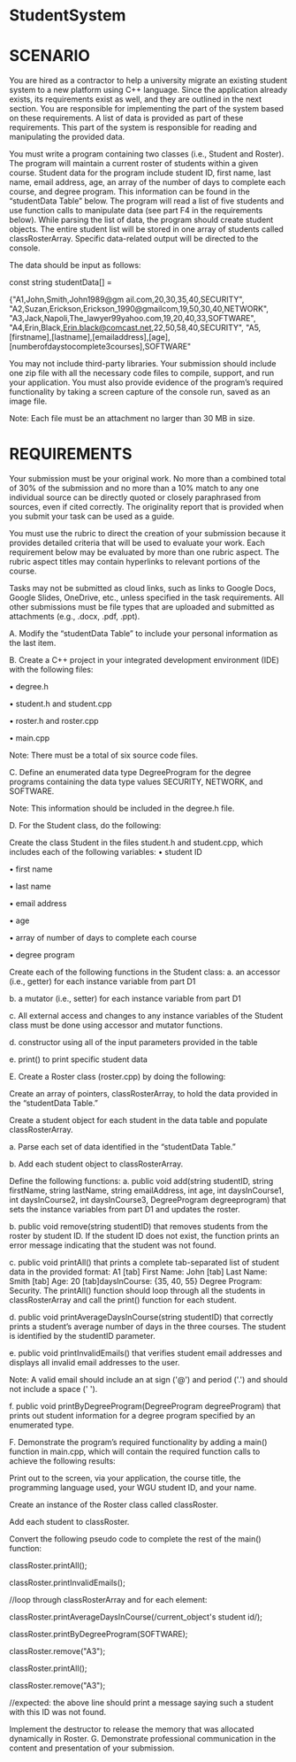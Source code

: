 # StudentSystem

# SCENARIO
You are hired as a contractor to help a university migrate an existing student system to a new platform using C++ language. Since the application already exists, its requirements exist as well, and they are outlined in the next section. You are responsible for implementing the part of the system based on these requirements. A list of data is provided as part of these requirements. This part of the system is responsible for reading and manipulating the provided data.

You must write a program containing two classes (i.e., Student and Roster). The program will maintain a current roster of students within a given course. Student data for the program include student ID, first name, last name, email address, age, an array of the number of days to complete each course, and degree program. This information can be found in the “studentData Table” below. The program will read a list of five students and use function calls to manipulate data (see part F4 in the requirements below). While parsing the list of data, the program should create student objects. The entire student list will be stored in one array of students called classRosterArray. Specific data-related output will be directed to the console.

The data should be input as follows:

const string studentData[] =

{"A1,John,Smith,John1989@gm ail.com,20,30,35,40,SECURITY", "A2,Suzan,Erickson,Erickson_1990@gmailcom,19,50,30,40,NETWORK", "A3,Jack,Napoli,The_lawyer99yahoo.com,19,20,40,33,SOFTWARE", "A4,Erin,Black,Erin.black@comcast.net,22,50,58,40,SECURITY", "A5,[firstname],[lastname],[emailaddress],[age], [numberofdaystocomplete3courses],SOFTWARE"

You may not include third-party libraries. Your submission should include one zip file with all the necessary code files to compile, support, and run your application. You must also provide evidence of the program’s required functionality by taking a screen capture of the console run, saved as an image file.

Note: Each file must be an attachment no larger than 30 MB in size.

# REQUIREMENTS 
Your submission must be your original work. No more than a combined total of 30% of the submission and no more than a 10% match to any one individual source can be directly quoted or closely paraphrased from sources, even if cited correctly. The originality report that is provided when you submit your task can be used as a guide.

You must use the rubric to direct the creation of your submission because it provides detailed criteria that will be used to evaluate your work. Each requirement below may be evaluated by more than one rubric aspect. The rubric aspect titles may contain hyperlinks to relevant portions of the course.

Tasks may not be submitted as cloud links, such as links to Google Docs, Google Slides, OneDrive, etc., unless specified in the task requirements. All other submissions must be file types that are uploaded and submitted as attachments (e.g., .docx, .pdf, .ppt).

A. Modify the “studentData Table” to include your personal information as the last item.

B. Create a C++ project in your integrated development environment (IDE) with the following files:

• degree.h

• student.h and student.cpp

• roster.h and roster.cpp

• main.cpp

Note: There must be a total of six source code files.

C. Define an enumerated data type DegreeProgram for the degree programs containing the data type values SECURITY, NETWORK, and SOFTWARE.

Note: This information should be included in the degree.h file.

D. For the Student class, do the following:

Create the class Student in the files student.h and student.cpp, which includes each of the following variables:
• student ID

• first name

• last name

• email address

• age

• array of number of days to complete each course

• degree program

Create each of the following functions in the Student class:
a. an accessor (i.e., getter) for each instance variable from part D1

b. a mutator (i.e., setter) for each instance variable from part D1

c. All external access and changes to any instance variables of the Student class must be done using accessor and mutator functions.

d. constructor using all of the input parameters provided in the table

e. print() to print specific student data

E. Create a Roster class (roster.cpp) by doing the following:

Create an array of pointers, classRosterArray, to hold the data provided in the “studentData Table.”

Create a student object for each student in the data table and populate classRosterArray.

a. Parse each set of data identified in the “studentData Table.”

b. Add each student object to classRosterArray.

Define the following functions:
a. public void add(string studentID, string firstName, string lastName, string emailAddress, int age, int daysInCourse1, int daysInCourse2, int daysInCourse3, DegreeProgram degreeprogram) that sets the instance variables from part D1 and updates the roster.

b. public void remove(string studentID) that removes students from the roster by student ID. If the student ID does not exist, the function prints an error message indicating that the student was not found.

c. public void printAll() that prints a complete tab-separated list of student data in the provided format: A1 [tab] First Name: John [tab] Last Name: Smith [tab] Age: 20 [tab]daysInCourse: {35, 40, 55} Degree Program: Security. The printAll() function should loop through all the students in classRosterArray and call the print() function for each student.

d. public void printAverageDaysInCourse(string studentID) that correctly prints a student’s average number of days in the three courses. The student is identified by the studentID parameter.

e. public void printInvalidEmails() that verifies student email addresses and displays all invalid email addresses to the user.

Note: A valid email should include an at sign ('@') and period ('.') and should not include a space (' ').

f. public void printByDegreeProgram(DegreeProgram degreeProgram) that prints out student information for a degree program specified by an enumerated type.

F. Demonstrate the program’s required functionality by adding a main() function in main.cpp, which will contain the required function calls to achieve the following results:

Print out to the screen, via your application, the course title, the programming language used, your WGU student ID, and your name.

Create an instance of the Roster class called classRoster.

Add each student to classRoster.

Convert the following pseudo code to complete the rest of the main() function:

classRoster.printAll();

classRoster.printInvalidEmails();

//loop through classRosterArray and for each element:

classRoster.printAverageDaysInCourse(/current_object's student id/);

classRoster.printByDegreeProgram(SOFTWARE);

classRoster.remove("A3");

classRoster.printAll();

classRoster.remove("A3");

//expected: the above line should print a message saying such a student with this ID was not found.

Implement the destructor to release the memory that was allocated dynamically in Roster.
G. Demonstrate professional communication in the content and presentation of your submission.
